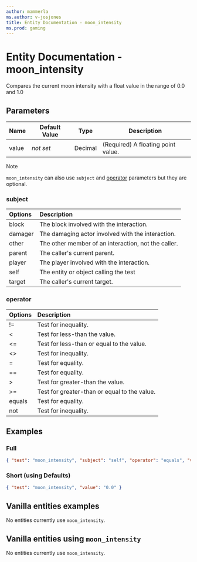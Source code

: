 ```yaml
---
author: mammerla
ms.author: v-josjones
title: Entity Documentation - moon_intensity
ms.prod: gaming
---
```


# Entity Documentation - moon_intensity

Compares the current moon intensity with a float value in the range of 0.0 and 1.0

## Parameters

|Name |Default Value  |Type  |Description  |
|---------|---------|---------|---------|
|value |*not set* |Decimal |(Required) A floating point value. |

>[!Note]
> `moon_intensity` can also use `subject` and [operator](../Definitions/NestedTables/operator.md) parameters but they are optional.

### subject

| Options| Description |
|:-----------|:-----------|
| block| The block involved with the interaction. |
| damager| The damaging actor involved with the interaction. |
| other| The other member of an interaction, not the caller. |
| parent| The caller's current parent. |
| player| The player involved with the interaction. |
| self| The entity or object calling the test |
| target| The caller's current target. |

### operator

| Options| Description |
|:-----------|:-----------|
| !=| Test for inequality. |
| <| Test for less-than the value. |
| <=| Test for less-than or equal to the value. |
| <>| Test for inequality. |
| =| Test for equality. |
| ==| Test for equality. |
| >| Test for greater-than the value. |
| >=| Test for greater-than or equal to the value. |
| equals| Test for equality. |
| not| Test for inequality. |

## Examples

### Full

```json
{ "test": "moon_intensity", "subject": "self", "operator": "equals", "value": "0.0" }
```

### Short (using Defaults)

```json
{ "test": "moon_intensity", "value": "0.0" }
```

## Vanilla entities examples

No entities currently use `moon_intensity`.

## Vanilla entities using `moon_intensity`

No entities currently use `moon_intensity`.
